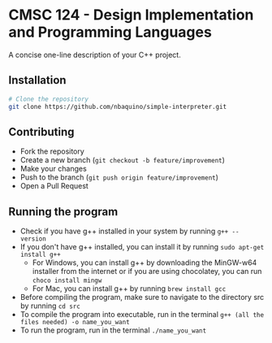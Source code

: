 # CMSC 124 - Design Implementation and Programming Languages

A concise one-line description of your C++ project.

## Installation

```bash
# Clone the repository
git clone https://github.com/nbaquino/simple-interpreter.git
```

## Contributing
- Fork the repository
- Create a new branch (`git checkout -b feature/improvement`)
- Make your changes
- Push to the branch (`git push origin feature/improvement`)
- Open a Pull Request


## Running the program
- Check if you have g++ installed in your system by running `g++ --version`
- If you don't have g++ installed, you can install it by running `sudo apt-get install g++`
  - For Windows, you can install g++ by downloading the MinGW-w64 installer from the internet or if you are using chocolatey, you can run `choco install mingw`
  - For Mac, you can install g++ by running `brew install gcc`
- Before compiling the program, make sure to navigate to the directory src by running `cd src`
- To compile the program into executable, run in the terminal `g++ (all the files needed) -o name_you_want`
- To run the program, run in the terminal `./name_you_want`
